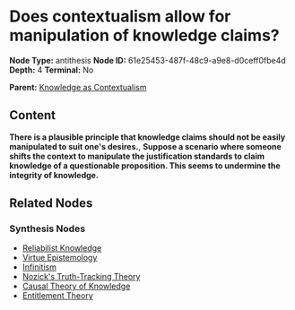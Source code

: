 # Does contextualism allow for manipulation of knowledge claims?

**Node Type:** antithesis
**Node ID:** 61e25453-487f-48c9-a9e8-d0ceff0fbe4d
**Depth:** 4
**Terminal:** No

**Parent:** [Knowledge as Contextualism](knowledge-as-contextualism-synthesis-8789bac4-6814-45a9-a09a-a4c33f0e3f25.md)

## Content

**There is a plausible principle that knowledge claims should not be easily manipulated to suit one's desires.**, **Suppose a scenario where someone shifts the context to manipulate the justification standards to claim knowledge of a questionable proposition. This seems to undermine the integrity of knowledge.**

## Related Nodes

### Synthesis Nodes

- [Reliabilist Knowledge](reliabilist-knowledge-synthesis-1e4d8b8c-00cd-40ea-a9c4-705fd6a2b417.md)
- [Virtue Epistemology](virtue-epistemology-synthesis-2886802f-de6b-4d88-99c5-7849ec4c5005.md)
- [Infinitism](infinitism-synthesis-a5091075-c54c-480d-ae69-766ff71f3b69.md)
- [Nozick's Truth-Tracking Theory](nozicks-truth-tracking-theory-synthesis-18d0514b-6535-4405-bf08-275279cd62dd.md)
- [Causal Theory of Knowledge](causal-theory-of-knowledge-synthesis-17f83a01-2647-4507-9c23-442e35cd8dee.md)
- [Entitlement Theory](entitlement-theory-synthesis-533f6a35-9190-4f73-be05-e2e7d7b6d1f7.md)
